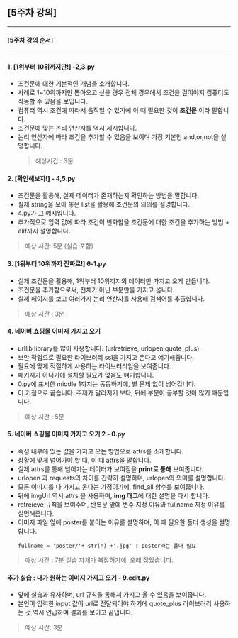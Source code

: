 ## [5주차 강의]

-----
#### [5주차 강의 순서]

-----

#### 1. [1위부터 10위까지만!] -2,3.py
* 조건문에 대한 기본적인 개념을 소개합니다.
* 사례로 1~10위까지만 뽑아오고 싶을 경우 전체 경우에서 조건을 걸어야지 컴퓨터도 작동할 수 있음을 보입니다.
* 컴퓨터 역시 조건에 따라서 움직일 수 있기에 이 때 필요한 것이 **조건문** 이라 말합니다.
* 조건문에 맞는 논리 연산자를 역시 제시합니다.
* 논리 연산자에 따라 조건을 추가할 수 있음을 보이며 가장 기본인 and,or,not을 설명합니다.
  > 예상시간 : 3분 

#### 2. [확인해보자!] - 4,5.py
* 조건문을 활용해, 실제 데이터가 존재하는지 확인하는 방법을 말합니다.
* 실제 string을 모아 놓은 list을 활용해 조건문의 의의를 설명합니다.
* 4.py가 그 예시입니다.
* 추가적으로 입력 값에 따라 조건이 변화함을 조건문에 대한 조건을 추가하는 방법 + elif까지 설명합니다.
  
> 예상 시간: 5분 (실습 포함)
#### 3. [1위부터 10위까지 진짜로!] 6-1.py
* 실제 조건문을 활용해, 1위부터 10위까지의 데이터만 가지고 오게 만듭니다.
* 조건문을 추가함으로써, 전체가 아닌 부분만을 가지고 옵니다.
* 실제 페이지를 보고 여러가지 논리 연산자를 사용해 검색어를 추출합니다. 
> 예상 시간 : 3분

#### 4. 네이버 쇼핑몰 이미지 가지고 오기

* urllib library를 많이 사용합니다. (urlretrieve, urlopen,quote_plus)
* 보안 작업으로 필요한 라이브러리 ssl을 가지고 온다고 얘기해줍니다.
* 필요에 맞게 적절하게 사용하는 라이브러리임을 보여줍니다.
* 패키지가 아니기에 설치할 필요가 없음도 얘기합니다.
* 0.py에 표시한 middle 1까지는 동등하기에, 별 문제 없이 넘어갑니다.
* 이 기점으로 끝습니다. 주제가 달라지기 보다, 뒤에 부분이 공부할 것이 많기 때문입니다.

> 예상 시간 : 5분
#### 5. 네이버 쇼핑몰 이미지 가지고 오기 2 - 0.py

* 속성 내부에 있는 값을 가지고 오는 방법으로 attrs를 소개합니다.
* 상황에 맞게 넘어가야 할 때, 이 때 attrs을 말합니다.
* 실제 attrs를 통해 넘어가는 데이터가 보여짐을 **print로 통해** 보여줍니다.
* urlopen 과 requests의 차이를 간략히 설명하며, urlopen의 의미를 설명합니다.
* 모든 이미지를 다 가지고 온다는 가정이기에, find_all 함수를 보여줍니다.
* 뒤에 imgUrl 역시 attrs 을 사용하며, **img 태그**에 대한 설명을 다시 합니다.
* retreieve 규칙을 보여주며, 반복문 앞에 변수 지정 이유와 fullname 지정 이유를 설명해줍니다.
* 이미지 파일 앞에 poster를 붙이는 이유를 설명하며, 이 때 필요한 폴더 생성을 설명합니다.
  ```
  fullname = 'poster/'+ str(n) +'.jpg' : poster라는 폴더 필요
  ```

> 예상 시간 : 7분 
> 실습 자체가 복잡하기에, 오래 잡았습니다.

#### 추가 실습 : 내가 원하는 이미지 가지고 오기 - 9.edit.py

* 앞에 실습과 유사하며, url 규칙을 통해서 가지고 올 수 있음을 보여줍니다.
* 본인이 입력한 input 값이 url로 전달되어야 하기에 quote_plus 라이브러리 사용하는 것 역시 언급하며 결과를 보이고 끝냅니다.

> 예상 시간: 3분


